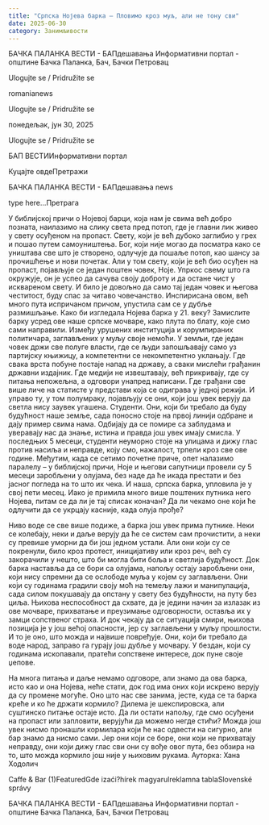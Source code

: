 ```yaml
---
title: "Српска Нојева барка – Пловимо кроз муљ, али не тону сви"
date: 2025-06-30
category: Занимљивости
---
```


БАЧКА ПАЛАНКА ВЕСТИ - БАПдешавања Информативни портал - општине Бачка Паланка, Бач, Бачки Петровац

Ulogujte se / Pridružite se

romanianews

Ulogujte se / Pridružite se

понедељак, јун 30, 2025

Ulogujte se / Pridružite se

БАП ВЕСТИИнформативни портал

Куцајте овдеПретражи

БАЧКА ПАЛАНКА ВЕСТИ - БАПдешавања news

type here...Претрага

У библијској причи о Нојевој барци, која нам је свима већ добро позната, наилазимо на слику света пред потоп, где је главни лик живео у свету осуђеном на пропаст. Свету, који је већ дубоко заглибио у грех и пошао путем самоуништења. Бог, који није могао да посматра како се уништава све што је створено, одлучује да пошаље потоп, као шансу за прочишћење и нови почетак. Али у том свету, који је већ био осуђен на пропаст, појављује се један поштен човек, Ноје. Упркос свему што га окружује, он је успео да сачува своју доброту и да остане чист у исквареном свету. И било је довољно да само тај један човек и његова честитост, буду спас за читаво човечанство.
Инспирисана овом, већ много пута испричаном причом, упустила сам се у дубље размишљање. Како би изгледала Нојева барка у 21. веку?
Замислите барку усред ове наше српске мочваре, како плута по блату, које смо сами направили. Између урушених институција и корумпираних политичара, заглављених у муљу своје немоћи. У земљи, где један човек држи све полуге власти, где се људи запошљавају само уз партијску књижицу, а компетентни се некомпетентно уклањају. Где свака врста побуне постаје напад на државу, а сваки мислећи грађанин државни издајник. Где медији не извештавају, већ прикривају, где су питања непожељна, а одговори унапред написани. Где грађани све више личе на статисте у представи која се одиграва у једној режији. И управо ту, у том полумраку, појављују се они, који још увек верују да светла нису заувек угашена. Студенти.
Они, који би требало да буду будућност наше земље, сада поносно стоје на првој линији одбране и дају пример свима нама. Одбијају да се помире са заблудама и уверавају нас да знање, истина и правда још увек имају смисла. У последњих 5 месеци, студенти неуморно стоје на улицама и дижу глас против насиља и неправде, коју смо, нажалост, трпели кроз све ове године. Међутим, када се сетимо почетне приче, опет налазимо паралелу – у библијској причи, Ноје и његови сапутници провели су 5 месеци заробљени у олујама, без наде да ће икада престати и без јасног погледа на то што их чека. И наша, српска барка, упловила је у свој пети месец. Иако је примила много више поштених путника него Нојева, питам се да ли је тај списак коначан? Да ли чекамо оне који ће одлучити да се укрцају касније, када олуја прође?


Ниво воде се све више подиже, а барка још увек прима путнике. Неки се колебају, неки и даље верују да ће се систем сам прочистити, а неки су превише уморни да би још једном устали. Али они који су се покренули, било кроз протест, иницијативу или кроз реч, већ су закорачили у нешто, што би могла бити боља и светлија будућност.
Док барка наставља да се бори са олујама, напољу остају заробљени они, који нису спремни да се ослободе муља у којем су заглављени. Они који су годинама градили своју моћ на темељу лажи и манипулација, сада силом покушавају да опстану у свету без будућности, на путу без циља. Њихова неспособност да схвате, да је једини начин за излазак из ове мочваре, прихватање и преузимање одговорности, оставља их у замци сопственог страха. И док чекају да се ситуација смири, њихова позиција је у још већој опасности, јер су заглављени у муљу прошлости. И то је оно, што можда и највише повређује. Они, који би требало да воде народ, заправо га гурају још дубље у мочвару. У бездан, који су годинама ископавали, пратећи сопствене интересе, док пуне своје џепове.


На многа питања и даље немамо одговоре, али знамо да ова барка, исто као и она Нојева, неће стати, док год има оних који искрено верују да су промене могуће. Оно што нас све занима, јесте, куда се та барка креће и ко ће држати кормило? Дилема је шекспировска, али суштинско питање остаје исто. Да ли остати напољу, где смо осуђени на пропаст или запловити, верујући да можемо негде стићи? Можда још увек нисмо пронашли кормилара који ће нас одвести на сигурно, али бар знамо да нисмо сами. Јер они који се боре, они који не прихватају неправду, они који дижу глас сви они су вође овог пута, без обзира на то, што можда кормило још није у њиховим рукама.
Ауторка: Хана Ходолич

Caffe & Bar (1)FeaturedGde izaći?hírek magyarulreklamna tablaSlovenské správy

БАЧКА ПАЛАНКА ВЕСТИ - БАПдешавања Информативни портал - општине Бачка Паланка, Бач, Бачки Петровац
